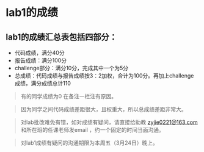 # lab1的成绩

## lab1的成绩汇总表包括四部分：

- 代码成绩，满分40分
- 报告成绩：满分100分
- challenge部分：满分10分，完成其中一个为5分
- 总成绩：代码成绩与报告成绩按3：2加权，合计为100分。再加上challenge成绩，满分成绩总计110

> 有的同学成绩为0 在备注一栏注有原因。

> 因为同学之间代码成绩差距很大，且权重大，所以总成绩差距非常大。

> 对lab批改难免有错，如对成绩有疑问，请直接给助教 zyjie0221@163.com 和所在班的任课老师发email ，约一个固定的时间当面沟通。

> 对lab1成绩有疑问的沟通期限为本周五（3月24日）晚上。
